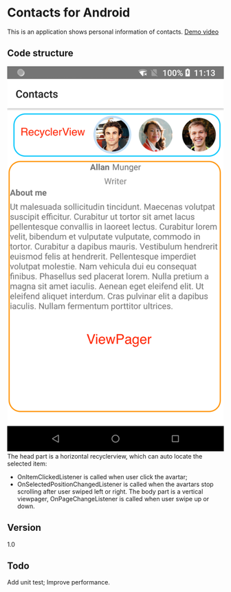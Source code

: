 # Contacts for Android
This is an application shows personal information of contacts. 
[Demo video](https://v.youku.com/v_show/id_XMzk2MzAyMzY0NA==.html)

## Code structure
![image](https://raw.githubusercontent.com/FrannyZhao/Contacts/master/demo.png)
The head part is a horizontal recyclerview, which can auto locate the selected item:
* OnItemClickedListener is called when user click the avartar;
* OnSelectedPositionChangedListener is called when the avartars stop scrolling after user swiped left or right.
The body part is a vertical viewpager, OnPageChangeListener is called when user swipe up or down.

## Version
1.0

## Todo
Add unit test;
Improve performance.
